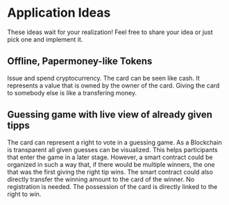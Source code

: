 # Application Ideas
These ideas wait for your realization! Feel free to share your idea or just pick one and implement it. 

## Offline, Papermoney-like Tokens
Issue and spend cryptocurrency. The card can be seen like cash. It represents a value that is owned by the owner of the card. Giving the card to somebody else is like a transfering money.

## Guessing game with live view of already given tipps
The card can represent a right to vote in a guessing game. As a Blockchain is transparent all given guesses can be visualized. This helps participants that enter the game in a later stage. However, a smart contract could be organized in such a way that, if there would be multiple winners, the one that was the first giving the right tip wins. The smart contract could also directly transfer the winning amount to the card of the winner. No registration is needed. The possession of the card is directly linked to the right to win. 
